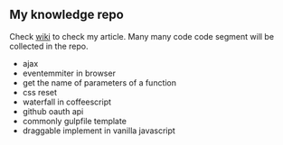 ## My knowledge repo

Check [wiki](https://github.com/leozdgao/personal-utils/wiki) to check my article. Many many code code segment will be collected in the repo.

- ajax
- eventemmiter in browser
- get the name of parameters of a function
- css reset
- waterfall in coffeescript
- github oauth api
- commonly gulpfile template
- draggable implement in vanilla javascript